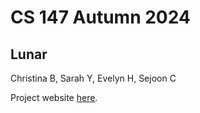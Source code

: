 # CS 147 Autumn 2024

## Lunar

Christina B, Sarah Y, Evelyn H, Sejoon C

Project website [here](https://web.stanford.edu/class/cs147/projects/Design-for-Healthy-Behaviors/Lunar/#).
